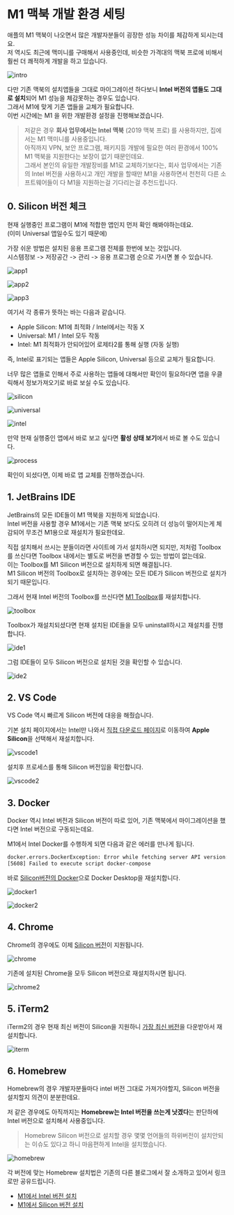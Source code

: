 # M1 맥북 개발 환경 세팅

애플의 M1 맥북이 나오면서 많은 개발자분들이 굉장한 성능 차이를 체감하게 되시는데요.  
저 역시도 최근에 맥미니를 구매해서 사용중인데, 비슷한 가격대의 맥북 프로에 비해서 훨씬 더 쾌적하게 개발을 하고 있습니다.  

![intro](./images/intro.png)

다만 기존 맥북의 설치앱들을 그대로 마이그레이션 하다보니 **Intel 버전의 앱들도 그대로 설치**되어 M1 성능을 체감못하는 경우도 있습니다.  
그래서 M1에 맞게 기존 앱들을 교체가 필요합니다.   
이번 시간에는 M1 을 위한 개발환경 설정을 진행해보겠습니다.

> 저같은 경우 **회사 업무에서는 Intel 맥북** (2019 맥북 프로) 를 사용하지만, 집에서는 M1 맥미니를 사용중입니다.  
> 아직까지 VPN, 보안 프로그램, 패키지등 개발에 필요한 여러 환경에서 100% M1 맥북을 지원한다는 보장이 없기 때문인데요.  
> 그래서 본인의 유일한 개발장비를 M1로 교체하기보다는, 회사 업무에서는 기존의 Intel 버전을 사용하시고 개인 개발을 할때만 M1을 사용하면서 천천히 다른 소프트웨어들이 다 M1을 지원하는걸 기다리는걸 추천드립니다.  

## 0. Silicon 버전 체크

현재 실행중인 프로그램이 M1에 적합한 앱인지 먼저 확인 해봐야하는데요.  
(이미 Universal 앱일수도 있기 때문에)  
  
가장 쉬운 방법은 설치된 응용 프로그램 전체를 한번에 보는 것입니다.  
시스템정보 -> 저장공간 -> 관리 -> 응용 프로그램 순으로 가시면 볼 수 있습니다.

![app1](./images/app1.png)

![app2](./images/app2.png)

![app3](./images/app3.png)

여기서 각 종류가 뜻하는 바는 다음과 같습니다.

* Apple Silicon: M1에 최적화 / Intel에서는 작동 X
* Universal: M1 / Intel 모두 작동
* Intel: M1 최적화가 안되어있어 로제타2를 통해 실행 (자동 실행)

즉, Intel로 표기되는 앱들은 Apple Silicon, Universal 등으로 교체가 필요합니다.  
  
너무 많은 앱들로 인해서 주로 사용하는 앱들에 대해서만 확인이 필요하다면 앱을 우클릭해서 정보가져오기로 바로 보실 수도 있습니다. 

![silicon](./images/silicon.png)

![universal](./images/universal.png)

![intel](./images/intel.png)

만약 현재 실행중인 앱에서 바로 보고 싶다면 **활성 상태 보기**에서 바로 볼 수도 있습니다.

![process](./images/process.png)

확인이 되셨다면, 이제 바로 앱 교체를 진행하겠습니다.

## 1. JetBrains IDE

JetBrains의 모든 IDE들이 M1 맥북을 지원하게 되었습니다.  
Intel 버전을 사용할 경우 M1에서는 기존 맥북 보다도 오히려 더 성능이 떨어지는게 체감되어 무조건 M1용으로 재설치가 필요한데요.  
  
직접 설치해서 쓰시는 분들이라면 사이트에 가서 설치하시면 되지만, 저처럼 Toolbox를 쓰신다면 Toolbox 내에서는 별도로 버전을 변경할 수 있는 방법이 없는데요.  
이는 Toolbox를 M1 Silicon 버전으로 설치하게 되면 해결됩니다.  
M1 Silicon 버전의 Toolbox로 설치하는 경우에는 모든 IDE가 Silicon 버전으로 설치가 되기 때문입니다.  
  
그래서 현재 Intel 버전의 Toolbox를 쓰신다면 [M1 Toolbox](https://www.jetbrains.com/ko-kr/toolbox-app/)를 재설치합니다.

![toolbox](./images/toolbox.png)

Toolbox가 재설치되셨다면 현재 설치된 IDE들을 모두 uninstall하시고 재설치를 진행합니다.

![ide1](./images/ide1.png)

그럼 IDE들이 모두 Silicon 버전으로 설치된 것을 확인할 수 있습니다.

![ide2](./images/ide2.png)

## 2. VS Code

VS Code 역시 빠르게 Silicon 버전에 대응을 해줬습니다.  
  
기본 설치 페이지에서는 Intel만 나와서 [직접 다운로드 페이지](https://code.visualstudio.com/Download)로 이동하여 **Apple Silicon**을 선택해서 재설치합니다.

![vscode1](./images/vscode1.png)

설치후 프로세스를 통해 Silicon 버전임을 확인합니다.

![vscode2](./images/vscode2.png)

## 3. Docker

Docker 역시 Intel 버전과 Silicon 버전이 따로 있어, 기존 맥북에서 마이그레이션을 했다면 Intel 버전으로 구동되는데요.  

M1에서 Intel Docker를 수행하게 되면 다음과 같은 에러를 만나게 됩니다.

```bash
docker.errors.DockerException: Error while fetching server API version: ('Connection aborted.', FileNotFoundError(2, 'No such file or directory'))
[5608] Failed to execute script docker-compose
```

바로 [Silicon버전의 Docker](https://docs.docker.com/docker-for-mac/apple-silicon/)으로 Docker Desktop을 재설치합니다.

![docker1](./images/docker1.png)

![docker2](./images/docker2.png)


## 4. Chrome

Chrome의 경우에도 이제 [Silicon 버전](https://www.google.com/intl/ko/chrome/)이 지원됩니다.  

![chrome](./images/chrome.png)

기존에 설치된 Chrome을 모두 Silicon 버전으로 재설치하시면 됩니다.

![chrome2](./images/chrome2.png)

## 5. iTerm2

iTerm2의 경우 현재 최신 버전이 Silicon을 지원하니 [가장 최신 버전](https://iterm2.com/downloads.html)을 다운받아서 재설치합니다.

![iterm](./images/iterm.png)

## 6. Homebrew

Homebrew의 경우 개발자분들마다 intel 버전 그대로 가져가야할지, Silicon 버전을 설치할지 의견이 분분한데요.  
  
저 같은 경우에도 아직까지는 **Homebrew는 Intel 버전을 쓰는게 낫겠다**는 판단하에 Intel 버전으로 설치해서 사용중입니다.

> Homebrew Silicon 버전으로 설치할 경우 몇몇 언어들의 하위버전이 설치안되는 이슈도 있다고 하니 마음편하게 Intel을 설치했습니다.

![homebrew](./images/homebrew.png)

각 버전에 맞는 Homebrew 설치법은 기존의 다른 블로그에서 잘 소개하고 있어서 링크로만 공유드립니다.

* [M1에서 Intel 버전 설치](https://www.44bits.io/ko/post/setup-apple-silicon-m1-for-developers#homebrew-%EC%84%A4%EC%B9%98)
* [M1에서 Silicon 버전 설치](https://awesometic.tistory.com/272)
